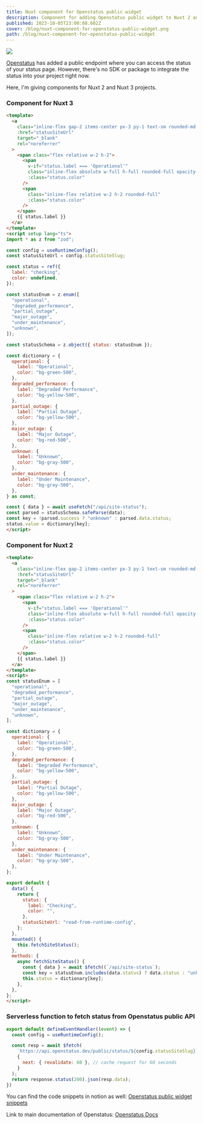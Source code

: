 ```yaml
---
title: Nuxt component for Openstatus public widget
description: Component for adding Openstatus public widget to Nuxt 2 and Nuxt 3
published: 2023-10-05T23:00:08.602Z
cover: /blog/nuxt-component-for-openstatus-public-widget.png
path: /blog/nuxt-component-for-openstatus-public-widget
---
```


<img src="/blog/nuxt-component-for-openstatus-public-widget.png">

[Openstatus](https://www.openstatus.dev/) has added a public endpoint where you can access the status of your status page.
However, there's no SDK or package to integrate the status into your project right now.

Here, I'm giving components for Nuxt 2 and Nuxt 3 projects.

### Component for Nuxt 3
```html
<template>
  <a
    class="inline-flex gap-2 items-center px-3 py-1 text-sm rounded-md border border-border text-white/70 hover:bg-muted hover:text-white max-w-fit"
    :href="statusSiteUrl"
    target="_blank"
    rel="noreferrer"
  >
    <span class="flex relative w-2 h-2">
      <span
        v-if="status.label === 'Operational'"
        class="inline-flex absolute w-full h-full rounded-full opacity-75 duration-1000 animate-ping"
        :class="status.color"
      />
      <span
        class="inline-flex relative w-2 h-2 rounded-full"
        :class="status.color"
      />
    </span>
    {{ status.label }}
  </a>
</template>
<script setup lang="ts">
import * as z from "zod";

const config = useRuntimeConfig();
const statusSiteUrl = config.statusSiteSlug;

const status = ref({
  label: "checking",
  color: undefined,
});

const statusEnum = z.enum([
  "operational",
  "degraded_performance",
  "partial_outage",
  "major_outage",
  "under_maintenance",
  "unknown",
]);

const statusSchema = z.object({ status: statusEnum });

const dictionary = {
  operational: {
    label: "Operational",
    color: "bg-green-500",
  },
  degraded_performance: {
    label: "Degraded Performance",
    color: "bg-yellow-500",
  },
  partial_outage: {
    label: "Partial Outage",
    color: "bg-yellow-500",
  },
  major_outage: {
    label: "Major Outage",
    color: "bg-red-500",
  },
  unknown: {
    label: "Unknown",
    color: "bg-gray-500",
  },
  under_maintenance: {
    label: "Under Maintenance",
    color: "bg-gray-500",
  },
} as const;

const { data } = await useFetch("/api/site-status");
const parsed = statusSchema.safeParse(data);
const key = !parsed.success ? "unknown" : parsed.data.status;
status.value = dictionary[key];
</script>
```

### Component for Nuxt 2
```html
<template>
  <a
    class="inline-flex gap-2 items-center px-3 py-1 text-sm rounded-md border border-border text-white/70 hover:bg-muted hover:text-white max-w-fit"
    :href="statusSiteUrl"
    target="_blank"
    rel="noreferrer"
  >
    <span class="flex relative w-2 h-2">
      <span
        v-if="status.label === 'Operational'"
        class="inline-flex absolute w-full h-full rounded-full opacity-75 duration-1000 animate-ping"
        :class="status.color"
      />
      <span
        class="inline-flex relative w-2 h-2 rounded-full"
        :class="status.color"
      />
    </span>
    {{ status.label }}
  </a>
</template>
<script>
const statusEnum = [
  "operational",
  "degraded_performance",
  "partial_outage",
  "major_outage",
  "under_maintenance",
  "unknown",
];

const dictionary = {
  operational: {
    label: "Operational",
    color: "bg-green-500",
  },
  degraded_performance: {
    label: "Degraded Performance",
    color: "bg-yellow-500",
  },
  partial_outage: {
    label: "Partial Outage",
    color: "bg-yellow-500",
  },
  major_outage: {
    label: "Major Outage",
    color: "bg-red-500",
  },
  unknown: {
    label: "Unknown",
    color: "bg-gray-500",
  },
  under_maintenance: {
    label: "Under Maintenance",
    color: "bg-gray-500",
  },
};

export default {
  data() {
    return {
      status: {
        label: "Checking",
        color: "",
      },
      statusSiteUrl: "read-from-runtime-config",
    };
  },
  mounted() {
    this.fetchSiteStatus();
  },
  methods: {
    async fetchSiteStatus() {
      const { data } = await $fetch((`/api/site-status`);
      const key = statusEnum.includes(data.status) ? data.status : "unknown";
      this.status = dictionary[key];
    },
  },
};
</script>
```


### Serverless function to fetch status from Openstatus public API
```js
export default defineEventHandler((event) => {
  const config = useRuntimeConfig();

  const resp = await $fetch(
    `https://api.openstatus.dev/public/status/${config.statusSiteSlug}`,
    {
      next: { revalidate: 60 }, // cache request for 60 seconds
    }
  );
  return response.status(200).json(resp.data);
})
```

You can find the code snippets in notion as well:
[Openstatus public widget snippets](https://nullbrains.notion.site/Openstatus-Widget-Nuxt-Components-0784ad2140894ebdb5d400172a556b9c)

Link to main documentation of Openstatus:
[Openstatus Docs](https://docs.openstatus.dev/)
